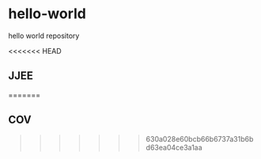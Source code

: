 # hello-world
hello world repository

<<<<<<< HEAD
## JJEE
=======
## COV


>>>>>>> 630a028e60bcb66b6737a31b6bd63ea04ce3a1aa
